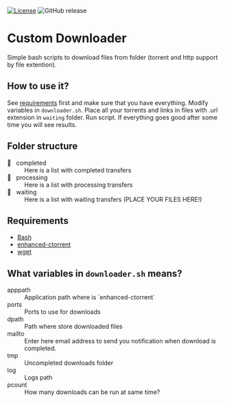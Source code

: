 [![License](https://img.shields.io/github/license/MekDrop/custom-downloader.svg?maxAge=2592000)](License.txt) ![GitHub release](https://img.shields.io/github/release/MekDrop/custom-downloader.svg?maxAge=2592000)
# Custom Downloader

Simple bash scripts to download files from folder (torrent and http support by file extention).

## How to use it?

See [requirements](#requirements) first and make sure that you have everything. Modify variables in `downloader.sh`. Place all your torrents and links in files with .url extension in `waiting` folder. Run script. If everything goes good after some time you will see results.

## Folder structure

<dl>
  <dt>&#128194; &nbsp; completed</dt>
  <dd>Here is a list with completed transfers</dd>
  
   <dt>&#128194; &nbsp; processing</dt>
  <dd>Here is a list with processing transfers</dd>
  
   <dt>&#128194; &nbsp; waiting</dt>
  <dd>Here is a list with waiting transfers (PLACE YOUR FILES HERE!)</dd>
</dl>

## Requirements

* [Bash](https://en.wikipedia.org/wiki/Bash_(Unix_shell))
* [enhanced-ctorrent](http://www.rahul.net/dholmes/ctorrent/)
* [wget](https://www.gnu.org/software/wget/)

## What variables in `downloader.sh` means?

<dl>
  <dt>apppath</dt>
  <dd>Application path where is `enhanced-ctorrent`</dd>
  
  <dt>ports</dt>
  <dd>Ports to use for downloads</dd>
  
  <dt>dpath</dt>
  <dd>Path where store downloaded files</dd>
  
  <dt>mailto</dt>
  <dd>Enter here email address to send you notification when download is completed.</dd>
  
  <dt>tmp</dt>
  <dd>Uncompleted downloads folder</dd>
  
  <dt>log</dt>
  <dd>Logs path</dd>
  
  <dt>pcount</dt>
  <dd>How many downloads can be run at same time?</dd>
</dl>
